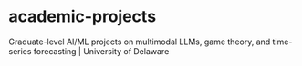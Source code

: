 # academic-projects
Graduate-level AI/ML projects on multimodal LLMs, game theory, and time-series forecasting | University of Delaware
